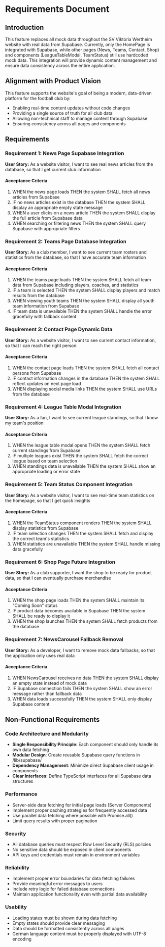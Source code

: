 # Requirements Document

## Introduction

This feature replaces all mock data throughout the SV Viktoria Wertheim website with real data from Supabase. Currently, only the HomePage is integrated with Supabase, while other pages (News, Teams, Contact, Shop) and components (LeagueTableModal, TeamStatus) still use hardcoded mock data. This integration will provide dynamic content management and ensure data consistency across the entire application.

## Alignment with Product Vision

This feature supports the website's goal of being a modern, data-driven platform for the football club by:
- Enabling real-time content updates without code changes
- Providing a single source of truth for all club data
- Allowing non-technical staff to manage content through Supabase
- Ensuring consistency across all pages and components

## Requirements

### Requirement 1: News Page Supabase Integration

**User Story:** As a website visitor, I want to see real news articles from the database, so that I get current club information

#### Acceptance Criteria

1. WHEN the news page loads THEN the system SHALL fetch all news articles from Supabase
2. IF no news articles exist in the database THEN the system SHALL display an appropriate empty state message
3. WHEN a user clicks on a news article THEN the system SHALL display the full article from Supabase data
4. WHEN searching or filtering news THEN the system SHALL query Supabase with appropriate filters

### Requirement 2: Teams Page Database Integration

**User Story:** As a club member, I want to see current team rosters and statistics from the database, so that I have accurate team information

#### Acceptance Criteria

1. WHEN the teams page loads THEN the system SHALL fetch all team data from Supabase including players, coaches, and statistics
2. IF a team is selected THEN the system SHALL display players and match results from the database
3. WHEN viewing youth teams THEN the system SHALL display all youth team information from Supabase
4. IF team data is unavailable THEN the system SHALL handle the error gracefully with fallback content

### Requirement 3: Contact Page Dynamic Data

**User Story:** As a website visitor, I want to see current contact information, so that I can reach the right person

#### Acceptance Criteria

1. WHEN the contact page loads THEN the system SHALL fetch all contact persons from Supabase
2. IF contact information changes in the database THEN the system SHALL reflect updates on next page load
3. WHEN displaying social media links THEN the system SHALL use URLs from the database

### Requirement 4: League Table Modal Integration

**User Story:** As a fan, I want to see current league standings, so that I know my team's position

#### Acceptance Criteria

1. WHEN the league table modal opens THEN the system SHALL fetch current standings from Supabase
2. IF multiple leagues exist THEN the system SHALL fetch the correct league based on team selection
3. WHEN standings data is unavailable THEN the system SHALL show an appropriate loading or error state

### Requirement 5: Team Status Component Integration

**User Story:** As a website visitor, I want to see real-time team statistics on the homepage, so that I get quick insights

#### Acceptance Criteria

1. WHEN the TeamStatus component renders THEN the system SHALL display statistics from Supabase
2. IF team selection changes THEN the system SHALL fetch and display the correct team's statistics
3. WHEN statistics are unavailable THEN the system SHALL handle missing data gracefully

### Requirement 6: Shop Page Future Integration

**User Story:** As a club supporter, I want the shop to be ready for product data, so that I can eventually purchase merchandise

#### Acceptance Criteria

1. WHEN the shop page loads THEN the system SHALL maintain its "Coming Soon" status
2. IF product data becomes available in Supabase THEN the system SHALL be ready to display it
3. WHEN the shop launches THEN the system SHALL fetch products from the database

### Requirement 7: NewsCarousel Fallback Removal

**User Story:** As a developer, I want to remove mock data fallbacks, so that the application only uses real data

#### Acceptance Criteria

1. WHEN NewsCarousel receives no data THEN the system SHALL display an empty state instead of mock data
2. IF Supabase connection fails THEN the system SHALL show an error message rather than fallback data
3. WHEN data loads successfully THEN the system SHALL only display Supabase content

## Non-Functional Requirements

### Code Architecture and Modularity
- **Single Responsibility Principle**: Each component should only handle its own data fetching
- **Modular Design**: Create reusable Supabase query functions in /lib/supabase/
- **Dependency Management**: Minimize direct Supabase client usage in components
- **Clear Interfaces**: Define TypeScript interfaces for all Supabase data structures

### Performance
- Server-side data fetching for initial page loads (Server Components)
- Implement proper caching strategies for frequently accessed data
- Use parallel data fetching where possible with Promise.all()
- Limit query results with proper pagination

### Security
- All database queries must respect Row Level Security (RLS) policies
- No sensitive data should be exposed in client components
- API keys and credentials must remain in environment variables

### Reliability
- Implement proper error boundaries for data fetching failures
- Provide meaningful error messages to users
- Include retry logic for failed database connections
- Maintain application functionality even with partial data availability

### Usability
- Loading states must be shown during data fetching
- Empty states should provide clear messaging
- Data should be formatted consistently across all pages
- German language content must be properly displayed with UTF-8 encoding